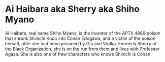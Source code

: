 # Ai Haibara aka Sherry aka Shiho Myano

Ai Haibara, real name Shiho Myano, is the inventor of the APTX 4869 poison
that shrunk Shinichi Kudo into Conan Edogawa, and a victim of the poison
herself, after she had been prisoned by Gin and Vodka. Formerly Sherry of the
Black Organization, she is on the run from them and lives with Professor Agasa.
She is also one of frew characters who knows Shinichi is Conan.
